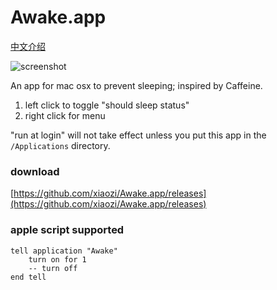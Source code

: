 Awake.app
=========

[中文介绍](http://type.so/object-c/awake-app.html)

![screenshot](https://raw.github.com/xiaozi/Awake.app/master/screenshot.png)

An app for mac osx to prevent sleeping; inspired by Caffeine.

1. left click to toggle "should sleep status"
2. right click for menu

"run at login" will not take effect unless you put this app in the `/Applications` directory.

### download

[https://github.com/xiaozi/Awake.app/releases](https://github.com/xiaozi/Awake.app/releases)

### apple script supported

```applescript
tell application "Awake"
	turn on for 1
	-- turn off
end tell
```
